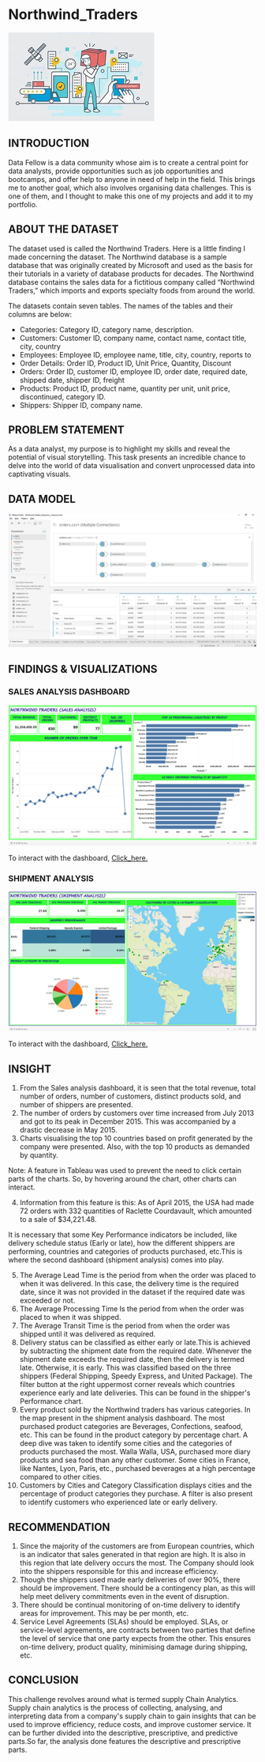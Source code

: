# Northwind_Traders

![](SCA_Picture.jpg)

## INTRODUCTION
Data Fellow is a data community whose aim is to create a central point for data analysts, provide opportunities such as job opportunities and bootcamps, and offer help to anyone in need of help in the field. This brings me to another goal, which also involves organising data challenges. This is one of them, and I thought to make this one of my projects and add it to my portfolio.

## ABOUT THE DATASET
The dataset used is called the Northwind Traders. Here is a little finding I made concerning the dataset. The Northwind database is a sample database that was originally created by Microsoft and used as the basis for their tutorials in a variety of database products for decades. The Northwind database contains the sales data for a fictitious company called “Northwind Traders,” which imports and exports specialty foods from around the world.

The datasets contain seven tables. The names of the tables and their columns are below:
- Categories: Category ID, category name, description.
- Customers: Customer ID, company name, contact name, contact title, city, country
- Employees: Employee ID, employee name, title, city, country, reports to
- Order Details: Order ID, Product ID, Unit Price, Quantity, Discount
- Orders: Order ID, customer ID, employee ID, order date, required date, shipped date, shipper ID, freight
- Products: Product ID, product name, quantity per unit, unit price, discontinued, category ID.
- Shippers: Shipper ID, company name.

## PROBLEM STATEMENT
As a data analyst, my purpose is to highlight my skills and reveal the potential of visual storytelling. This task presents an incredible chance to delve into the world of data visualisation and convert unprocessed data into captivating visuals.

## DATA MODEL

![](Data_Model.png)

## FINDINGS & VISUALIZATIONS

### SALES ANALYSIS DASHBOARD
![](Northwind_Traders_Sales_Analysis.png)

To interact with the dashboard, [Click_here.](https://public.tableau.com/app/profile/sherif.atanda/viz/Northwind_Traders_Sales_Analysis/SALESANALYSIS?publish=yes)

### SHIPMENT ANALYSIS
![](Northwind_Trader_Shipment_Analysis._Final.png)

To interact with the dashboard, [Click_here.](https://public.tableau.com/app/profile/sherif.atanda/viz/Northwind_Traders_Shipment__Analysis_Final/SHIPMENTANALYSIS?publish=yes)

## INSIGHT
1. From the Sales analysis dashboard, it is seen that the total revenue, total number of orders, number of customers, distinct products sold, and number of shippers are presented.
2. The number of orders by customers over time increased from July 2013 and got to its peak in December 2015. This was accompanied by a drastic decrease in May 2015.
3. Charts visualising the top 10 countries based on profit generated by the company were presented. Also, with the top 10 products as demanded by quantity.

Note: A feature in Tableau was used to prevent the need to click certain parts of the charts. So, by hovering around the chart, other charts can interact.

4. Information from this feature is this: As of April 2015, the USA had made 72 orders with 332 quantities of Raclette Courdavault, which amounted to a sale of $34,221.48.
 
  It is necessary that some Key Performance indicators be included, like delivery schedule status (Early or late), how the different shippers are performing, countries and 
  categories of products purchased, etc.This is where the second dashboard (shipment analysis) comes into play.
 
5. The Average Lead Time is the period from when the order was placed to when it was delivered. In this case, the delivery time is the required date, since it was not provided in the dataset if the required date was exceeded or not.
6. The Average Processing Time Is the period from when the order was placed to when it was shipped.
7. The Average Transit Time is the period from when the order was shipped until it was delivered as required.
8. Delivery status can be classified as either early or late.This is achieved by subtracting the shipment date from the required date. Whenever the shipment date exceeds 
   the required date, then the delivery is termed late. Otherwise, it is early. This was classified based on the three shippers (Federal Shipping, Speedy Express, and 
   United Package). The filter button at the right uppermost corner reveals which countries experience early and late deliveries. This can be found in the shipper's Performance chart.
9. Every product sold by the Northwind traders has various categories. In the map present in the shipment analysis dashboard. The most purchased product categories are 
   Beverages, Confections, seafood, etc. This can be found in the product category by percentage chart.
   A deep dive was taken to identify some cities and the categories of products purchased the most. Walla Walla, USA, purchased more diary products and sea food than any 
   other customer.
   Some cities in France, like Nantes, Lyon, Paris, etc., purchased beverages at a high percentage compared to other cities.
10. Customers by Cities and Category Classification displays cities and the percentage of product categories they purchase. A filter is also present to identify customers who experienced late or early delivery.

## RECOMMENDATION
1.	Since the majority of the customers are from European countries, which is an indicator that sales generated in that region are high. It is also in this region that late 
    delivery occurs the most. The Company should look into the shippers responsible for this and increase efficiency.
2.	Though the shippers used made early deliveries of over 90%, there should be improvement. There should be a contingency plan, as this will help meet delivery commitments 
    even in the event of disruption.
3.	There should be continual monitoring of on-time delivery to identify areas for improvement. This may be per month, etc.
4.	Service Level Agreements (SLAs) should be employed. SLAs, or service-level agreements, are contracts between two parties that define the level of service that one party 
    expects from the other. This ensures on-time delivery, product quality, minimising damage during shipping, etc.
 
## CONCLUSION
  This challenge revolves around what is termed supply Chain Analytics. Supply chain analytics is the process of collecting, analysing, and interpreting data from a company's 
  supply chain to gain insights that can be used to improve efficiency, reduce costs, and improve customer service. It can be further divided into the descriptive, 
  prescriptive, and predictive parts.So far, the analysis done features the descriptive and prescriptive parts.




